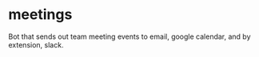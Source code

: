 # meetings
Bot that sends out team meeting events to email, google calendar, and by extension, slack.
